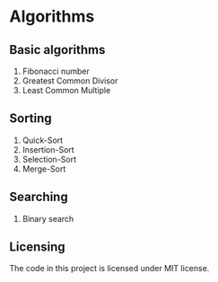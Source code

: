 # Algorithms

## Basic algorithms
1. Fibonacci number
2. Greatest Common Divisor
3. Least Common Multiple

## Sorting
1. Quick-Sort
2. Insertion-Sort
3. Selection-Sort
4. Merge-Sort

## Searching
1. Binary search

## Licensing
The code in this project is licensed under MIT license.
